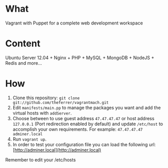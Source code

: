 What
====
Vagrant with Puppet for a complete web development workspace

Content
=======
Ubuntu Server 12.04 + Nginx + PHP + MySQL + MongoDB + NodeJS + Redis and more... 

How
===
 1. Clone this repository:
      `git clone git://github.com/theferrer/vagrantmach.git`
 2. Edit `manifests/main.pp` to manage the packages you want and add the virtual hosts with `addServer`.
 3. Choose between to use guest address `47.47.47.47` or host address `127.0.0.1` (Port redirection enabled by default) and update `/etc/host` to accomplish your own requirements.
    For example: `47.47.47.47 adminer.local`
 4. Run `vagrant up`.
 5. In order to test your configuration file you can load the following url:
      [http://adminer.local](http://adminer.local)
 
 Remember to edit your /etc/hosts
    
